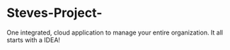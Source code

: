 # Steves-Project-
One integrated, cloud application to manage your entire organization. It all starts with a IDEA!
